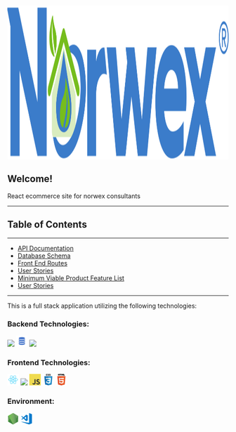 <p align=center>
<img src="./frontend/public/../static/images/Norwex_Logo.png" width=800px height=350px/>
</p>

## Welcome!
React ecommerce site for norwex consultants

---
## **Table of Contents**
---

* [API Documentation](./notes/wiki/API-Documentation.md)
* [Database Schema](./notes/wiki/Database-Schema.md)
* [Front End Routes](./notes/wiki/Front-End-Routes.md)
* [User Stories](./notes/wiki/User-Stories.md)
* [Minimum Viable Product Feature List](./notes/wiki/Minimum-Viable-Product-Feature-List.md)
* [User Stories](./notes/wiki/User-Stories.md)
---
This is a full stack application utilizing the following technologies: 
### Backend Technologies:
<img src="https://img.icons8.com/color/48/000000/postgreesql.png" width="26px" > 
<img src="https://raw.githubusercontent.com/github/explore/80688e429a7d4ef2fca1e82350fe8e3517d3494d/topics/sql/sql.png" width="26px">
<img src="https://external-content.duckduckgo.com/iu/?u=https%3A%2F%2Fcamo.githubusercontent.com%2Ffc61dcbdb7a6e49d3adecc12194b24ab20dfa25b%2F68747470733a2f2f692e636c6f756475702e636f6d2f7a6659366c4c376546612d3330303078333030302e706e67&f=1&nofb=1" width="80px">

### Frontend Technologies:
<img src="https://raw.githubusercontent.com/github/explore/80688e429a7d4ef2fca1e82350fe8e3517d3494d/topics/react/react.png" width="26"> 
<img src="https://img.icons8.com/color/48/000000/redux.png" width="26px"/> 
<img src="https://raw.githubusercontent.com/github/explore/80688e429a7d4ef2fca1e82350fe8e3517d3494d/topics/javascript/javascript.png" width="26"> 
<img src="https://raw.githubusercontent.com/github/explore/80688e429a7d4ef2fca1e82350fe8e3517d3494d/topics/css/css.png" width="26px"> 
<img src="https://raw.githubusercontent.com/github/explore/80688e429a7d4ef2fca1e82350fe8e3517d3494d/topics/html/html.png" width="26px">
 
### Environment:
<img src="https://raw.githubusercontent.com/github/explore/80688e429a7d4ef2fca1e82350fe8e3517d3494d/topics/nodejs/nodejs.png" width="26"> 
<img src="https://raw.githubusercontent.com/github/explore/80688e429a7d4ef2fca1e82350fe8e3517d3494d/topics/visual-studio-code/visual-studio-code.png" width="26px">
